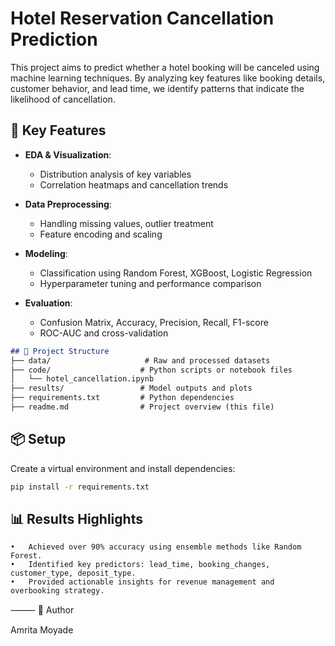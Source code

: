 # Hotel Reservation Cancellation Prediction

This project aims to predict whether a hotel booking will be canceled using machine learning techniques. By analyzing key features like booking details, customer behavior, and lead time, we identify patterns that indicate the likelihood of cancellation.

## 🚀 Key Features

- **EDA & Visualization**: 
  - Distribution analysis of key variables
  - Correlation heatmaps and cancellation trends

- **Data Preprocessing**:
  - Handling missing values, outlier treatment
  - Feature encoding and scaling

- **Modeling**:
  - Classification using Random Forest, XGBoost, Logistic Regression
  - Hyperparameter tuning and performance comparison

- **Evaluation**:
  - Confusion Matrix, Accuracy, Precision, Recall, F1-score
  - ROC-AUC and cross-validation

```markdown
## 📁 Project Structure
├── data/                     # Raw and processed datasets
├── code/                    # Python scripts or notebook files
│   └── hotel_cancellation.ipynb
├── results/                 # Model outputs and plots
├── requirements.txt         # Python dependencies
├── readme.md                # Project overview (this file)
```

## 📦 Setup

Create a virtual environment and install dependencies:

```bash
pip install -r requirements.txt
```

## 📊 Results Highlights
	•	Achieved over 90% accuracy using ensemble methods like Random Forest.
	•	Identified key predictors: lead_time, booking_changes, customer_type, deposit_type.
	•	Provided actionable insights for revenue management and overbooking strategy.

⸻
📌 Author

Amrita Moyade